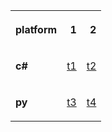 <table style="width:50%">
<tr>
<th>platform</th>
<th><p align="right">1</p></th>
<th><p align="right">2</p></th>
</tr>
<tr>
<td><strong>c#</strong></td>
<td><a href="todo1"><p align="right">t1</p></a></td>
<td><a href="todo2"><p align="right">t2</p></a></td>
</tr>
<tr>
<td><strong>py</strong></td>
<td><a href="todo3"><p align="right">t3</p></a></td>
<td><a href="todo4"><p align="right">t4</p></a></td>
</tr>
</table>